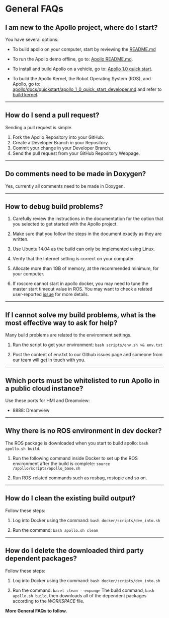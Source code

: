 # General FAQs

## I am new to the Apollo project, where do I start?
You have several options:

- To build apollo on your computer, start by reviewing the [README.md](https://github.com/ApolloAuto/apollo/blob/master/README.md)

- To run the Apollo demo offline, go to: [Apollo README.md](https://github.com/ApolloAuto/apollo/blob/master/docs/demo_guide/README.md).

- To install and build Apollo on a vehicle, go to: [Apollo 1.0 quick start](https://github.com/ApolloAuto/apollo/blob/master/docs/quickstart/apollo_1_0_quick_start.md).

- To build the Apollo Kernel, the Robot Operating System (ROS), and Apollo, go to: [apollo/docs/quickstart/apollo_1_0_quick_start_developer.md](https://github.com/ApolloAuto/apollo/blob/master/docs/quickstart/apollo_1_0_quick_start_developer.md) and refer to [build kernel](https://github.com/ApolloAuto/apollo/blob/master/docs/quickstart/apollo_1_0_quick_start_developer.md#build-the-apollo-kernel).

---
## How do I send a pull request?
Sending a pull request is simple.
1.	Fork the Apollo Repository into your GitHub.
2.	Create a Developer Branch in your Repository.
3.	Commit your change in your Developer Branch.
4.	Send the pull request from your GitHub Repository Webpage.

---
## Do comments need to be made in Doxygen?
Yes, currently all comments need to be made in Doxygen.

---
## How to debug build problems?
1. Carefully review the instructions in the documentation for the option that you selected to get started with the Apollo project.

2. Make sure that you follow the steps in the document exactly as they are written.

3. Use Ubuntu 14.04 as the build can only be implemented using Linux.

4. Verify that the Internet setting is correct on your computer.

5. Allocate more than 1GB of memory, at the recommended minimum, for your computer.

6. If roscore cannot start in apollo docker, you may need to tune the master start timeout value in ROS. You may want to check a related user-reported [issue](https://github.com/ApolloAuto/apollo/issues/2500) for more details.

---
## If I cannot solve my build problems, what is the most effective way to ask for help?
Many build problems are related to the environment settings.

1. Run the script to get your environment: `bash scripts/env.sh >& env.txt`

2. Post the content of env.txt to our Github issues page and someone from our team will get in touch with you.

---
## Which ports must be whitelisted to run Apollo in a public cloud instance?
Use these ports for HMI and Dreamview:
- 8888: Dreamview

---
## Why there is no ROS environment in dev docker?
The ROS package is downloaded when you start to build apollo:
`bash apollo.sh build`.

1. Run the following command inside Docker to set up the ROS environment after the build is complete:
`source /apollo/scripts/apollo_base.sh`

2. Run ROS-related commands such as rosbag, rostopic and so on.

---
## How do I clean the existing build output?
Follow these steps:

1. Log into Docker using the command:
`bash docker/scripts/dev_into.sh`

2. Run the command:
`bash apollo.sh clean`

---
## How do I delete the downloaded third party dependent packages?
Follow these steps:

1. Log into Docker using the command:
`bash docker/scripts/dev_into.sh`

2. Run the command:
`bazel clean --expunge`
The build command, `bash apollo.sh build`, then downloads all of the dependent packages according to the *WORKSPACE* file.


**More General FAQs to follow.**
